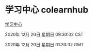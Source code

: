 # 学习中心 colearnhub
[学习中心](http://59.174.25.15:56308/colearnhub/)

2020年 12月 20日 星期日 09:30:02 CST

2020年 12月 20日 星期日 01:30:02 GMT
